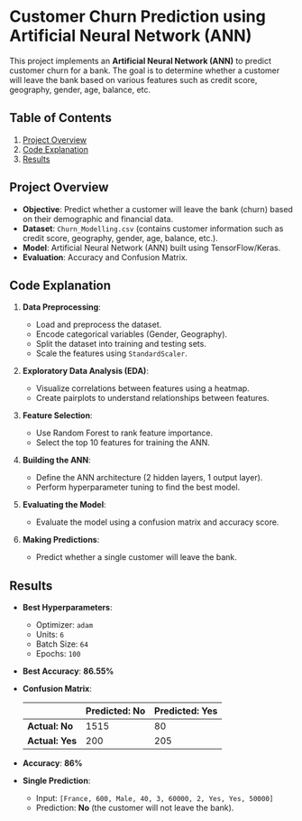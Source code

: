# Customer Churn Prediction using Artificial Neural Network (ANN)

This project implements an **Artificial Neural Network (ANN)** to predict customer churn for a bank. The goal is to determine whether a customer will leave the bank based on various features such as credit score, geography, gender, age, balance, etc.

## Table of Contents
1. [Project Overview](#project-overview)
2. [Code Explanation](#code-explanation)
3. [Results](#results)

## Project Overview
- **Objective**: Predict whether a customer will leave the bank (churn) based on their demographic and financial data.
- **Dataset**: `Churn_Modelling.csv` (contains customer information such as credit score, geography, gender, age, balance, etc.).
- **Model**: Artificial Neural Network (ANN) built using TensorFlow/Keras.
- **Evaluation**: Accuracy and Confusion Matrix.


## Code Explanation
1. **Data Preprocessing**:
   - Load and preprocess the dataset.
   - Encode categorical variables (Gender, Geography).
   - Split the dataset into training and testing sets.
   - Scale the features using `StandardScaler`.

2. **Exploratory Data Analysis (EDA)**:
   - Visualize correlations between features using a heatmap.
   - Create pairplots to understand relationships between features.

3. **Feature Selection**:
   - Use Random Forest to rank feature importance.
   - Select the top 10 features for training the ANN.

4. **Building the ANN**:
   - Define the ANN architecture (2 hidden layers, 1 output layer).
   - Perform hyperparameter tuning to find the best model.

5. **Evaluating the Model**:
   - Evaluate the model using a confusion matrix and accuracy score.

6. **Making Predictions**:
   - Predict whether a single customer will leave the bank.


## Results

- **Best Hyperparameters**:
  - Optimizer: `adam`
  - Units: `6`
  - Batch Size: `64`
  - Epochs: `100`
- **Best Accuracy**: **86.55%**

- **Confusion Matrix**:

  |                     | Predicted: No | Predicted: Yes |
  |---------------------|---------------|----------------|
  | **Actual: No**      | 1515          | 80             |
  | **Actual: Yes**     | 200           | 205            |
- **Accuracy**: **86%**

- **Single Prediction**:
  - Input: `[France, 600, Male, 40, 3, 60000, 2, Yes, Yes, 50000]`
  - Prediction: **No** (the customer will not leave the bank).
